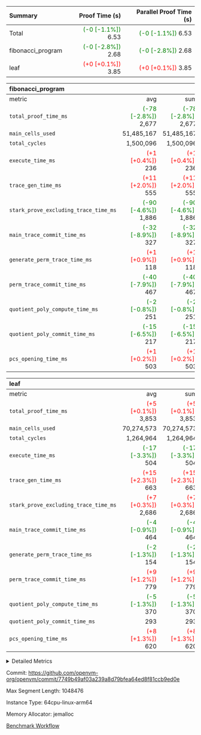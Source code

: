| Summary | Proof Time (s) | Parallel Proof Time (s) |
|:---|---:|---:|
| Total | <span style='color: green'>(-0 [-1.1%])</span> 6.53 | <span style='color: green'>(-0 [-1.1%])</span> 6.53 |
| fibonacci_program | <span style='color: green'>(-0 [-2.8%])</span> 2.68 | <span style='color: green'>(-0 [-2.8%])</span> 2.68 |
| leaf | <span style='color: red'>(+0 [+0.1%])</span> 3.85 | <span style='color: red'>(+0 [+0.1%])</span> 3.85 |


| fibonacci_program |||||
|:---|---:|---:|---:|---:|
|metric|avg|sum|max|min|
| `total_proof_time_ms ` | <span style='color: green'>(-78 [-2.8%])</span> 2,677 | <span style='color: green'>(-78 [-2.8%])</span> 2,677 | <span style='color: green'>(-78 [-2.8%])</span> 2,677 | <span style='color: green'>(-78 [-2.8%])</span> 2,677 |
| `main_cells_used     ` |  51,485,167 |  51,485,167 |  51,485,167 |  51,485,167 |
| `total_cycles        ` |  1,500,096 |  1,500,096 |  1,500,096 |  1,500,096 |
| `execute_time_ms     ` | <span style='color: red'>(+1 [+0.4%])</span> 236 | <span style='color: red'>(+1 [+0.4%])</span> 236 | <span style='color: red'>(+1 [+0.4%])</span> 236 | <span style='color: red'>(+1 [+0.4%])</span> 236 |
| `trace_gen_time_ms   ` | <span style='color: red'>(+11 [+2.0%])</span> 555 | <span style='color: red'>(+11 [+2.0%])</span> 555 | <span style='color: red'>(+11 [+2.0%])</span> 555 | <span style='color: red'>(+11 [+2.0%])</span> 555 |
| `stark_prove_excluding_trace_time_ms` | <span style='color: green'>(-90 [-4.6%])</span> 1,886 | <span style='color: green'>(-90 [-4.6%])</span> 1,886 | <span style='color: green'>(-90 [-4.6%])</span> 1,886 | <span style='color: green'>(-90 [-4.6%])</span> 1,886 |
| `main_trace_commit_time_ms` | <span style='color: green'>(-32 [-8.9%])</span> 327 | <span style='color: green'>(-32 [-8.9%])</span> 327 | <span style='color: green'>(-32 [-8.9%])</span> 327 | <span style='color: green'>(-32 [-8.9%])</span> 327 |
| `generate_perm_trace_time_ms` | <span style='color: red'>(+1 [+0.9%])</span> 118 | <span style='color: red'>(+1 [+0.9%])</span> 118 | <span style='color: red'>(+1 [+0.9%])</span> 118 | <span style='color: red'>(+1 [+0.9%])</span> 118 |
| `perm_trace_commit_time_ms` | <span style='color: green'>(-40 [-7.9%])</span> 467 | <span style='color: green'>(-40 [-7.9%])</span> 467 | <span style='color: green'>(-40 [-7.9%])</span> 467 | <span style='color: green'>(-40 [-7.9%])</span> 467 |
| `quotient_poly_compute_time_ms` | <span style='color: green'>(-2 [-0.8%])</span> 251 | <span style='color: green'>(-2 [-0.8%])</span> 251 | <span style='color: green'>(-2 [-0.8%])</span> 251 | <span style='color: green'>(-2 [-0.8%])</span> 251 |
| `quotient_poly_commit_time_ms` | <span style='color: green'>(-15 [-6.5%])</span> 217 | <span style='color: green'>(-15 [-6.5%])</span> 217 | <span style='color: green'>(-15 [-6.5%])</span> 217 | <span style='color: green'>(-15 [-6.5%])</span> 217 |
| `pcs_opening_time_ms ` | <span style='color: red'>(+1 [+0.2%])</span> 503 | <span style='color: red'>(+1 [+0.2%])</span> 503 | <span style='color: red'>(+1 [+0.2%])</span> 503 | <span style='color: red'>(+1 [+0.2%])</span> 503 |

| leaf |||||
|:---|---:|---:|---:|---:|
|metric|avg|sum|max|min|
| `total_proof_time_ms ` | <span style='color: red'>(+5 [+0.1%])</span> 3,853 | <span style='color: red'>(+5 [+0.1%])</span> 3,853 | <span style='color: red'>(+5 [+0.1%])</span> 3,853 | <span style='color: red'>(+5 [+0.1%])</span> 3,853 |
| `main_cells_used     ` |  70,274,573 |  70,274,573 |  70,274,573 |  70,274,573 |
| `total_cycles        ` |  1,264,964 |  1,264,964 |  1,264,964 |  1,264,964 |
| `execute_time_ms     ` | <span style='color: green'>(-17 [-3.3%])</span> 504 | <span style='color: green'>(-17 [-3.3%])</span> 504 | <span style='color: green'>(-17 [-3.3%])</span> 504 | <span style='color: green'>(-17 [-3.3%])</span> 504 |
| `trace_gen_time_ms   ` | <span style='color: red'>(+15 [+2.3%])</span> 663 | <span style='color: red'>(+15 [+2.3%])</span> 663 | <span style='color: red'>(+15 [+2.3%])</span> 663 | <span style='color: red'>(+15 [+2.3%])</span> 663 |
| `stark_prove_excluding_trace_time_ms` | <span style='color: red'>(+7 [+0.3%])</span> 2,686 | <span style='color: red'>(+7 [+0.3%])</span> 2,686 | <span style='color: red'>(+7 [+0.3%])</span> 2,686 | <span style='color: red'>(+7 [+0.3%])</span> 2,686 |
| `main_trace_commit_time_ms` | <span style='color: green'>(-4 [-0.9%])</span> 464 | <span style='color: green'>(-4 [-0.9%])</span> 464 | <span style='color: green'>(-4 [-0.9%])</span> 464 | <span style='color: green'>(-4 [-0.9%])</span> 464 |
| `generate_perm_trace_time_ms` | <span style='color: green'>(-2 [-1.3%])</span> 154 | <span style='color: green'>(-2 [-1.3%])</span> 154 | <span style='color: green'>(-2 [-1.3%])</span> 154 | <span style='color: green'>(-2 [-1.3%])</span> 154 |
| `perm_trace_commit_time_ms` | <span style='color: red'>(+9 [+1.2%])</span> 779 | <span style='color: red'>(+9 [+1.2%])</span> 779 | <span style='color: red'>(+9 [+1.2%])</span> 779 | <span style='color: red'>(+9 [+1.2%])</span> 779 |
| `quotient_poly_compute_time_ms` | <span style='color: green'>(-5 [-1.3%])</span> 370 | <span style='color: green'>(-5 [-1.3%])</span> 370 | <span style='color: green'>(-5 [-1.3%])</span> 370 | <span style='color: green'>(-5 [-1.3%])</span> 370 |
| `quotient_poly_commit_time_ms` |  293 |  293 |  293 |  293 |
| `pcs_opening_time_ms ` | <span style='color: red'>(+8 [+1.3%])</span> 620 | <span style='color: red'>(+8 [+1.3%])</span> 620 | <span style='color: red'>(+8 [+1.3%])</span> 620 | <span style='color: red'>(+8 [+1.3%])</span> 620 |



<details>
<summary>Detailed Metrics</summary>

| group | num_segments | keygen_time_ms | commit_exe_time_ms |
| --- | --- | --- | --- |
| fibonacci_program | 1 | 259 | 4 | 

| group | air_name | quotient_deg | interactions | constraints |
| --- | --- | --- | --- | --- |
| fibonacci_program | AccessAdapterAir<16> | 2 | 5 | 12 | 
| fibonacci_program | AccessAdapterAir<2> | 2 | 5 | 12 | 
| fibonacci_program | AccessAdapterAir<32> | 2 | 5 | 12 | 
| fibonacci_program | AccessAdapterAir<4> | 2 | 5 | 12 | 
| fibonacci_program | AccessAdapterAir<64> | 2 | 5 | 12 | 
| fibonacci_program | AccessAdapterAir<8> | 2 | 5 | 12 | 
| fibonacci_program | BitwiseOperationLookupAir<8> | 2 | 2 | 4 | 
| fibonacci_program | MemoryMerkleAir<8> | 2 | 4 | 39 | 
| fibonacci_program | PersistentBoundaryAir<8> | 2 | 3 | 6 | 
| fibonacci_program | PhantomAir | 2 | 3 | 5 | 
| fibonacci_program | Poseidon2PeripheryAir<BabyBearParameters>, 1> | 2 | 1 | 286 | 
| fibonacci_program | ProgramAir | 1 | 1 | 4 | 
| fibonacci_program | RangeTupleCheckerAir<2> | 1 | 1 | 4 | 
| fibonacci_program | Rv32HintStoreAir | 2 | 18 | 28 | 
| fibonacci_program | VariableRangeCheckerAir | 1 | 1 | 4 | 
| fibonacci_program | VmAirWrapper<Rv32BaseAluAdapterAir, BaseAluCoreAir<4, 8> | 2 | 20 | 37 | 
| fibonacci_program | VmAirWrapper<Rv32BaseAluAdapterAir, LessThanCoreAir<4, 8> | 2 | 18 | 40 | 
| fibonacci_program | VmAirWrapper<Rv32BaseAluAdapterAir, ShiftCoreAir<4, 8> | 2 | 24 | 91 | 
| fibonacci_program | VmAirWrapper<Rv32BranchAdapterAir, BranchEqualCoreAir<4> | 2 | 11 | 20 | 
| fibonacci_program | VmAirWrapper<Rv32BranchAdapterAir, BranchLessThanCoreAir<4, 8> | 2 | 13 | 35 | 
| fibonacci_program | VmAirWrapper<Rv32CondRdWriteAdapterAir, Rv32JalLuiCoreAir> | 2 | 10 | 18 | 
| fibonacci_program | VmAirWrapper<Rv32JalrAdapterAir, Rv32JalrCoreAir> | 2 | 16 | 20 | 
| fibonacci_program | VmAirWrapper<Rv32LoadStoreAdapterAir, LoadSignExtendCoreAir<4, 8> | 2 | 18 | 33 | 
| fibonacci_program | VmAirWrapper<Rv32LoadStoreAdapterAir, LoadStoreCoreAir<4> | 2 | 17 | 40 | 
| fibonacci_program | VmAirWrapper<Rv32MultAdapterAir, DivRemCoreAir<4, 8> | 2 | 25 | 84 | 
| fibonacci_program | VmAirWrapper<Rv32MultAdapterAir, MulHCoreAir<4, 8> | 2 | 24 | 31 | 
| fibonacci_program | VmAirWrapper<Rv32MultAdapterAir, MultiplicationCoreAir<4, 8> | 2 | 19 | 19 | 
| fibonacci_program | VmAirWrapper<Rv32RdWriteAdapterAir, Rv32AuipcCoreAir> | 2 | 12 | 14 | 
| fibonacci_program | VmConnectorAir | 2 | 5 | 10 | 
| leaf | AccessAdapterAir<2> | 2 | 5 | 12 | 
| leaf | AccessAdapterAir<4> | 2 | 5 | 12 | 
| leaf | AccessAdapterAir<8> | 2 | 5 | 12 | 
| leaf | FriReducedOpeningAir | 2 | 39 | 71 | 
| leaf | JalRangeCheckAir | 2 | 9 | 14 | 
| leaf | NativePoseidon2Air<BabyBearParameters>, 1> | 2 | 136 | 572 | 
| leaf | PhantomAir | 2 | 3 | 5 | 
| leaf | ProgramAir | 1 | 1 | 4 | 
| leaf | VariableRangeCheckerAir | 1 | 1 | 4 | 
| leaf | VmAirWrapper<AluNativeAdapterAir, FieldArithmeticCoreAir> | 2 | 15 | 27 | 
| leaf | VmAirWrapper<BranchNativeAdapterAir, BranchEqualCoreAir<1> | 2 | 11 | 25 | 
| leaf | VmAirWrapper<NativeAdapterAir<2, 0>, PublicValuesCoreAir> | 2 | 11 | 30 | 
| leaf | VmAirWrapper<NativeLoadStoreAdapterAir<1>, NativeLoadStoreCoreAir<1> | 2 | 15 | 20 | 
| leaf | VmAirWrapper<NativeLoadStoreAdapterAir<4>, NativeLoadStoreCoreAir<4> | 2 | 15 | 20 | 
| leaf | VmAirWrapper<NativeVectorizedAdapterAir<4>, FieldExtensionCoreAir> | 2 | 15 | 27 | 
| leaf | VmConnectorAir | 2 | 5 | 10 | 
| leaf | VolatileBoundaryAir | 2 | 4 | 17 | 

| group | air_name | idx | rows | prep_cols | perm_cols | main_cols | cells |
| --- | --- | --- | --- | --- | --- | --- | --- |
| leaf | AccessAdapterAir<2> | 0 | 262,144 |  | 16 | 11 | 7,077,888 | 
| leaf | AccessAdapterAir<4> | 0 | 131,072 |  | 16 | 13 | 3,801,088 | 
| leaf | AccessAdapterAir<8> | 0 | 4,096 |  | 16 | 17 | 135,168 | 
| leaf | FriReducedOpeningAir | 0 | 524,288 |  | 84 | 27 | 58,195,968 | 
| leaf | JalRangeCheckAir | 0 | 65,536 |  | 28 | 12 | 2,621,440 | 
| leaf | NativePoseidon2Air<BabyBearParameters>, 1> | 0 | 65,536 |  | 312 | 398 | 46,530,560 | 
| leaf | PhantomAir | 0 | 32,768 |  | 12 | 6 | 589,824 | 
| leaf | ProgramAir | 0 | 131,072 |  | 8 | 10 | 2,359,296 | 
| leaf | VariableRangeCheckerAir | 0 | 262,144 | 2 | 8 | 1 | 2,359,296 | 
| leaf | VmAirWrapper<AluNativeAdapterAir, FieldArithmeticCoreAir> | 0 | 1,048,576 |  | 36 | 29 | 68,157,440 | 
| leaf | VmAirWrapper<BranchNativeAdapterAir, BranchEqualCoreAir<1> | 0 | 131,072 |  | 28 | 23 | 6,684,672 | 
| leaf | VmAirWrapper<NativeAdapterAir<2, 0>, PublicValuesCoreAir> | 0 | 64 |  | 28 | 27 | 3,520 | 
| leaf | VmAirWrapper<NativeLoadStoreAdapterAir<1>, NativeLoadStoreCoreAir<1> | 0 | 524,288 |  | 40 | 21 | 31,981,568 | 
| leaf | VmAirWrapper<NativeLoadStoreAdapterAir<4>, NativeLoadStoreCoreAir<4> | 0 | 131,072 |  | 40 | 27 | 8,781,824 | 
| leaf | VmAirWrapper<NativeVectorizedAdapterAir<4>, FieldExtensionCoreAir> | 0 | 131,072 |  | 36 | 38 | 9,699,328 | 
| leaf | VmConnectorAir | 0 | 2 | 1 | 16 | 5 | 42 | 
| leaf | VolatileBoundaryAir | 0 | 131,072 |  | 12 | 11 | 3,014,656 | 

| group | air_name | segment | rows | prep_cols | perm_cols | main_cols | cells |
| --- | --- | --- | --- | --- | --- | --- | --- |
| fibonacci_program | AccessAdapterAir<8> | 0 | 32 |  | 16 | 17 | 1,056 | 
| fibonacci_program | BitwiseOperationLookupAir<8> | 0 | 65,536 | 3 | 8 | 2 | 655,360 | 
| fibonacci_program | MemoryMerkleAir<8> | 0 | 256 |  | 16 | 32 | 12,288 | 
| fibonacci_program | PersistentBoundaryAir<8> | 0 | 32 |  | 12 | 20 | 1,024 | 
| fibonacci_program | PhantomAir | 0 | 1 |  | 12 | 6 | 18 | 
| fibonacci_program | Poseidon2PeripheryAir<BabyBearParameters>, 1> | 0 | 256 |  | 8 | 300 | 78,848 | 
| fibonacci_program | ProgramAir | 0 | 4,096 |  | 8 | 10 | 73,728 | 
| fibonacci_program | RangeTupleCheckerAir<2> | 0 | 524,288 | 2 | 8 | 1 | 4,718,592 | 
| fibonacci_program | Rv32HintStoreAir | 0 | 4 |  | 44 | 32 | 304 | 
| fibonacci_program | VariableRangeCheckerAir | 0 | 262,144 | 2 | 8 | 1 | 2,359,296 | 
| fibonacci_program | VmAirWrapper<Rv32BaseAluAdapterAir, BaseAluCoreAir<4, 8> | 0 | 1,048,576 |  | 52 | 36 | 92,274,688 | 
| fibonacci_program | VmAirWrapper<Rv32BaseAluAdapterAir, LessThanCoreAir<4, 8> | 0 | 524,288 |  | 40 | 37 | 40,370,176 | 
| fibonacci_program | VmAirWrapper<Rv32BranchAdapterAir, BranchEqualCoreAir<4> | 0 | 262,144 |  | 28 | 26 | 14,155,776 | 
| fibonacci_program | VmAirWrapper<Rv32BranchAdapterAir, BranchLessThanCoreAir<4, 8> | 0 | 8 |  | 32 | 32 | 512 | 
| fibonacci_program | VmAirWrapper<Rv32CondRdWriteAdapterAir, Rv32JalLuiCoreAir> | 0 | 131,072 |  | 28 | 18 | 6,029,312 | 
| fibonacci_program | VmAirWrapper<Rv32JalrAdapterAir, Rv32JalrCoreAir> | 0 | 16 |  | 36 | 28 | 1,024 | 
| fibonacci_program | VmAirWrapper<Rv32LoadStoreAdapterAir, LoadStoreCoreAir<4> | 0 | 16 |  | 52 | 41 | 1,488 | 
| fibonacci_program | VmAirWrapper<Rv32RdWriteAdapterAir, Rv32AuipcCoreAir> | 0 | 8 |  | 28 | 20 | 384 | 
| fibonacci_program | VmConnectorAir | 0 | 2 | 1 | 16 | 5 | 42 | 

| group | idx | trace_gen_time_ms | total_proof_time_ms | total_cycles | total_cells | stark_prove_excluding_trace_time_ms | quotient_poly_compute_time_ms | quotient_poly_commit_time_ms | perm_trace_commit_time_ms | pcs_opening_time_ms | main_trace_commit_time_ms | main_cells_used | generate_perm_trace_time_ms | execute_time_ms |
| --- | --- | --- | --- | --- | --- | --- | --- | --- | --- | --- | --- | --- | --- | --- |
| leaf | 0 | 663 | 3,853 | 1,264,964 | 251,993,578 | 2,686 | 370 | 293 | 779 | 620 | 464 | 70,274,573 | 154 | 504 | 

| group | idx | trace_height_constraint | weighted_sum | threshold |
| --- | --- | --- | --- | --- |
| leaf | 0 | 0 | 5,439,620 | 2,013,265,921 | 
| leaf | 0 | 1 | 26,751,232 | 2,013,265,921 | 
| leaf | 0 | 2 | 2,719,810 | 2,013,265,921 | 
| leaf | 0 | 3 | 26,484,996 | 2,013,265,921 | 
| leaf | 0 | 4 | 131,072 | 2,013,265,921 | 
| leaf | 0 | 5 | 61,919,946 | 2,013,265,921 | 

| group | segment | trace_gen_time_ms | total_proof_time_ms | total_cycles | total_cells | stark_prove_excluding_trace_time_ms | quotient_poly_compute_time_ms | quotient_poly_commit_time_ms | perm_trace_commit_time_ms | pcs_opening_time_ms | main_trace_commit_time_ms | main_cells_used | generate_perm_trace_time_ms | execute_time_ms |
| --- | --- | --- | --- | --- | --- | --- | --- | --- | --- | --- | --- | --- | --- | --- |
| fibonacci_program | 0 | 555 | 2,677 | 1,500,096 | 160,733,916 | 1,886 | 251 | 217 | 467 | 503 | 327 | 51,485,167 | 118 | 236 | 

| group | segment | trace_height_constraint | weighted_sum | threshold |
| --- | --- | --- | --- | --- |
| fibonacci_program | 0 | 0 | 3,932,270 | 2,013,265,921 | 
| fibonacci_program | 0 | 1 | 10,748,264 | 2,013,265,921 | 
| fibonacci_program | 0 | 2 | 1,966,135 | 2,013,265,921 | 
| fibonacci_program | 0 | 3 | 10,748,300 | 2,013,265,921 | 
| fibonacci_program | 0 | 4 | 800 | 2,013,265,921 | 
| fibonacci_program | 0 | 5 | 288 | 2,013,265,921 | 
| fibonacci_program | 0 | 6 | 7,209,044 | 2,013,265,921 | 
| fibonacci_program | 0 | 7 |  | 2,013,265,921 | 
| fibonacci_program | 0 | 8 | 35,526,957 | 2,013,265,921 | 

</details>


Commit: https://github.com/openvm-org/openvm/commit/7749b49af03a239a8d79bfea64ed8f81ccb9ed0e

Max Segment Length: 1048476

Instance Type: 64cpu-linux-arm64

Memory Allocator: jemalloc

[Benchmark Workflow](https://github.com/openvm-org/openvm/actions/runs/13864161202)
